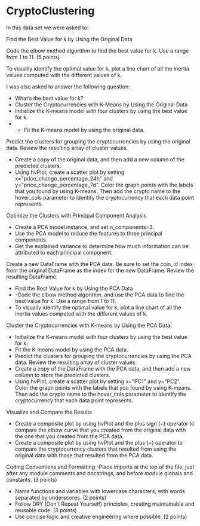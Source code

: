 # CryptoClustering

In this data set we were asked to:

Find the Best Value for k by Using the Original Data 

Code the elbow method algorithm to find the best value for k. Use a range from 1 to 11. (5 points)

To visually identify the optimal value for k, plot a line chart of all the inertia values computed with the different values of k. 



I was also asked to answer the following question:

- What’s the best value for k?
- Cluster the Cryptocurrencies with K-Means by Using the Original Data 
- Initialize the K-means model with four clusters by using the best value for k. 
- - Fit the K-means model by using the original data.

Predict the clusters for grouping the cryptocurrencies by using the original data. Review the resulting array of cluster values. 
- Create a copy of the original data, and then add a new column of the predicted clusters. 
- Using hvPlot, create a scatter plot by setting x="price_change_percentage_24h" and y="price_change_percentage_7d". Color the graph points with the labels that you found by using K-means. Then add the crypto name to the hover_cols parameter to identify the cryptocurrency that each data point represents. 

Optimize the Clusters with Principal Component Analysis
- Create a PCA model instance, and set n_components=3.
- Use the PCA model to reduce the features to three principal components. 
- Get the explained variance to determine how much information can be attributed to each principal component.

Create a new DataFrame with the PCA data. Be sure to set the coin_id index from the original DataFrame as the index for the new DataFrame. Review the resulting DataFrame.
- Find the Best Value for k by Using the PCA Data
- -Code the elbow method algorithm, and use the PCA data to find the best value for k. Use a range from 1 to 11. 
- To visually identify the optimal value for k, plot a line chart of all the inertia values computed with the different values of k.


Cluster the Cryptocurrencies with K-means by Using the PCA Data:
- Initialize the K-means model with four clusters by using the best value for k.
- Fit the K-means model by using the PCA data.
- Predict the clusters for grouping the cryptocurrencies by using the PCA data. Review the resulting array of cluster values.
- Create a copy of the DataFrame with the PCA data, and then add a new column to store the predicted clusters.
- Using hvPlot, create a scatter plot by setting x="PC1" and y="PC2". Color the graph points with the labels that you found by using K-means. Then add the crypto name to the hover_cols parameter to identify the cryptocurrency that each data point represents. 

Visualize and Compare the Results
- Create a composite plot by using hvPlot and the plus sign (+) operator to compare the elbow curve that you created from the original data with the one that you created from the PCA data. 
- Create a composite plot by using hvPlot and the plus (+) operator to compare the cryptocurrency clusters that resulted from using the original data with those that resulted from the PCA data. 

Coding Conventions and Formatting
-Place imports at the top of the file, just after any module comments and docstrings, and before module globals and constants. (3 points)
- Name functions and variables with lowercase characters, with words separated by underscores. (2 points)
- Follow DRY (Don't Repeat Yourself) principles, creating maintainable and reusable code. (3 points)
- Use concise logic and creative engineering where possible. (2 points)
